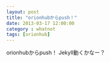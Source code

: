 ```yaml
---
layout: post
title: "orionhubからpush！"
date: 2013-03-17 12:00:00
category : whatnot
tags: [orionhub]
---
```

orionhubからpush！
Jekyll動くかなー？

